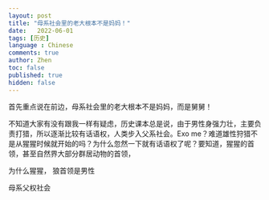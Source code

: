 ```yaml
---
layout: post
title: "母系社会里的老大根本不是妈妈！"
date:   2022-06-01
tags: [历史]
language : Chinese
comments: true
author: Zhen
toc: false
published: true
hidden: false
---
```

首先重点说在前边，母系社会里的老大根本不是妈妈，而是舅舅！

不知道大家有没有跟我一样有疑虑，历史课本总是说，由于男性身强力壮，主要负责打猎，所以逐渐比较有话语权，人类步入父系社会。Exo me？难道雄性狩猎不是从猩猩时候就开始的吗？为什么忽然一下就有话语权了呢？要知道，猩猩的首领，甚至自然界大部分群居动物的首领，

为什么猩猩， 狼首领是男性


母系父权社会
<!--stackedit_data:
eyJoaXN0b3J5IjpbMTI5Njc3MjAzMSwtMzIyNzc1NTQzXX0=
-->